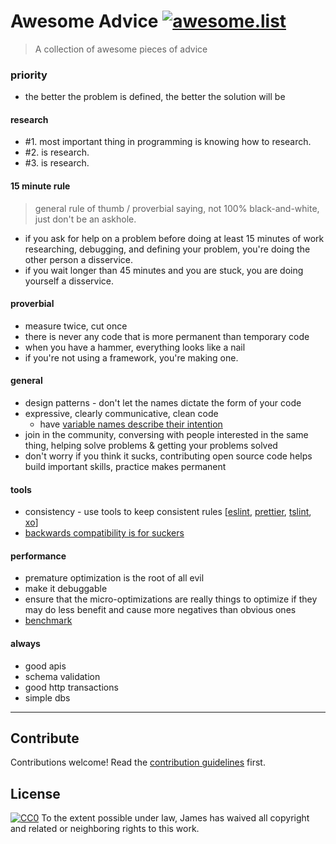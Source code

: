 # Awesome Advice [![awesome.list](https://cdn.rawgit.com/sindresorhus/awesome/d7305f38d29fed78fa85652e3a63e154dd8e8829/media/badge.svg)](https://github.com/sindresorhus/awesome) 

> A collection of awesome pieces of advice

### priority
- the better the problem is defined, the better the solution will be

#### research
- #1. most important thing in programming is knowing how to research.
- #2. is research.
- #3. is research.

#### 15 minute rule
  > general rule of thumb / proverbial saying, not 100% black-and-white, just don't be an askhole.

  - if you ask for help on a problem before doing at least 15 minutes of work researching, debugging, and defining your problem, you're doing the other person a disservice.
  - if you wait longer than 45 minutes and you are stuck, you are doing yourself a disservice.

#### proverbial
- measure twice, cut once
- there is never any code that is more permanent than temporary code
- when you have a hammer, everything looks like a nail
- if you're not using a framework, you're making one.

#### general
- design patterns - don't let the names dictate the form of your code
- expressive, clearly communicative, clean code
  - have [variable names describe their intention](https://twitter.com/svensauleau/status/856424137493008384)
- join in the community, conversing with people interested in the same thing, helping solve problems & getting your problems solved
- don't worry if you think it sucks, contributing open source code helps build important skills, practice makes permanent

[eslint]: https://www.npmjs.com/package/eslint
[prettier]: https://github.com/prettier/prettier
[tslint]: https://www.npmjs.com/package/tslint-eslint-rules
[xo]: https://github.com/sindresorhus/xo

#### tools
- consistency - use tools to keep consistent rules [[eslint][eslint], [prettier][prettier], [tslint][tslint], [xo][xo]]
- [backwards compatibility is for suckers](http://blog.ircmaxell.com/2013/06/backwards-compatibility-is-for-suckers.html)

#### performance
- premature optimization is the root of all evil
- make it debuggable
- ensure that the micro-optimizations are really things to optimize if they may do less benefit and cause more negatives than obvious ones
- [benchmark](https://github.com/aretecode/bench-chain)

#### always
- good apis
- schema validation
- good http transactions
- simple dbs

--------

## Contribute

Contributions welcome!
Read the [contribution guidelines](contributing.md) first.

## License

[![CC0](http://mirrors.creativecommons.org/presskit/buttons/88x31/svg/cc-zero.svg)](http://creativecommons.org/publicdomain/zero/1.0)
To the extent possible under law, James has waived all copyright and related or neighboring rights to this work.

